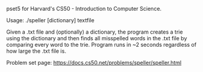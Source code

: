 pset5 for Harvard's CS50 - Introduction to Computer Science.

Usage: ./speller [dictionary] textfile

Given a .txt file and (optionally) a dictionary, the program creates a trie using the dictionary and then finds all misspelled words in the .txt file by comparing every word to the trie. Program runs in ~2 seconds regardless of how large the .txt file is.

Problem set page: https://docs.cs50.net/problems/speller/speller.html
